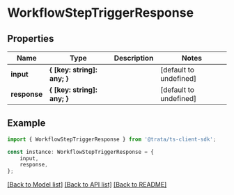 # WorkflowStepTriggerResponse


## Properties

Name | Type | Description | Notes
------------ | ------------- | ------------- | -------------
**input** | **{ [key: string]: any; }** |  | [default to undefined]
**response** | **{ [key: string]: any; }** |  | [default to undefined]

## Example

```typescript
import { WorkflowStepTriggerResponse } from '@trata/ts-client-sdk';

const instance: WorkflowStepTriggerResponse = {
    input,
    response,
};
```

[[Back to Model list]](../README.md#documentation-for-models) [[Back to API list]](../README.md#documentation-for-api-endpoints) [[Back to README]](../README.md)
